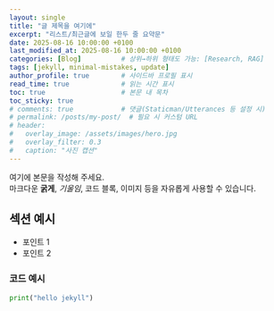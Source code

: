 ```yaml
---
layout: single
title: "글 제목을 여기에"
excerpt: "리스트/최근글에 보일 한두 줄 요약문"
date: 2025-08-16 10:00:00 +0100
last_modified_at: 2025-08-16 10:00:00 +0100
categories: [Blog]          # 상위→하위 형태도 가능: [Research, RAG]
tags: [jekyll, minimal-mistakes, update]
author_profile: true        # 사이드바 프로필 표시
read_time: true             # 읽는 시간 표시
toc: true                   # 본문 내 목차
toc_sticky: true
# comments: true            # 댓글(Staticman/Utterances 등 설정 시)
# permalink: /posts/my-post/  # 필요 시 커스텀 URL
# header:
#   overlay_image: /assets/images/hero.jpg
#   overlay_filter: 0.3
#   caption: "사진 캡션"
---
```


여기에 본문을 작성해 주세요.  
마크다운 **굵게**, *기울임*, 코드 블록, 이미지 등을 자유롭게 사용할 수 있습니다.

## 섹션 예시
- 포인트 1
- 포인트 2

### 코드 예시
```python
print("hello jekyll")
